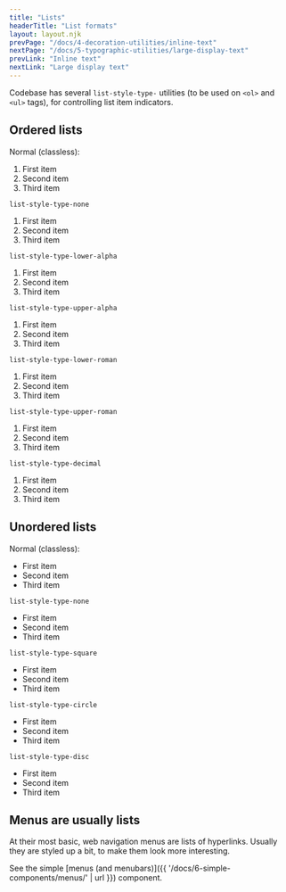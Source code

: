 ```yaml
---
title: "Lists"
headerTitle: "List formats"
layout: layout.njk
prevPage: "/docs/4-decoration-utilities/inline-text"
nextPage: "/docs/5-typographic-utilities/large-display-text"
prevLink: "Inline text"
nextLink: "Large display text"
---
```


Codebase has several `list-style-type-` utilities (to be used on `<ol>` and `<ul>` tags), for controlling  list item indicators.

## Ordered lists

Normal (classless):

<ol>
  <li>First item</li>
  <li>Second item</li>
  <li>Third item</li>
</ol>

`list-style-type-none`

<ol class="list-style-type-none">
  <li>First item</li>
  <li>Second item</li>
  <li>Third item</li>
</ol>

`list-style-type-lower-alpha`

<ol class="list-style-type-lower-alpha">
  <li>First item</li>
  <li>Second item</li>
  <li>Third item</li>
</ol>

`list-style-type-upper-alpha`

<ol class="list-style-type-upper-alpha">
  <li>First item</li>
  <li>Second item</li>
  <li>Third item</li>
</ol>

`list-style-type-lower-roman`

<ol class="list-style-type-lower-roman">
  <li>First item</li>
  <li>Second item</li>
  <li>Third item</li>
</ol>

`list-style-type-upper-roman`

<ol class="list-style-type-upper-roman">
  <li>First item</li>
  <li>Second item</li>
  <li>Third item</li>
</ol>

`list-style-type-decimal`

<ol class="list-style-type-decimal">
  <li>First item</li>
  <li>Second item</li>
  <li>Third item</li>
</ol>

## Unordered lists

Normal (classless):

<ul>
  <li>First item</li>
  <li>Second item</li>
  <li>Third item</li>
</ul>

`list-style-type-none`

<ul class="list-style-type-none">
  <li>First item</li>
  <li>Second item</li>
  <li>Third item</li>
</ul>

`list-style-type-square`

<ul class="list-style-type-square">
  <li>First item</li>
  <li>Second item</li>
  <li>Third item</li>
</ul>

`list-style-type-circle`

<ul class="list-style-type-circle">
  <li>First item</li>
  <li>Second item</li>
  <li>Third item</li>
</ul>

`list-style-type-disc`

<ul class="list-style-type-disc">
  <li>First item</li>
  <li>Second item</li>
  <li>Third item</li>
</ul>

## Menus are usually lists

At their most basic, web navigation menus are lists of hyperlinks. Usually they are styled up a bit, to make them look more interesting.

See the simple [menus (and menubars)]({{ '/docs/6-simple-components/menus/' | url }}) component.